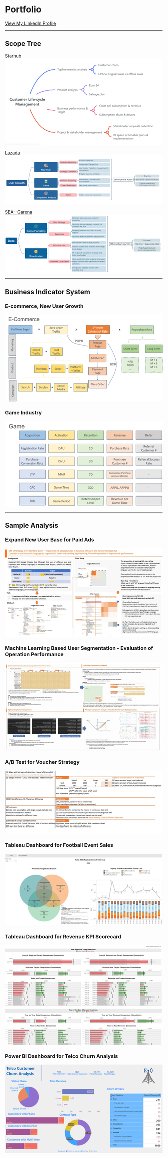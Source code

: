 # Portfolio

[View My LinkedIn Profile](https://www.linkedin.com/in/liu-qi-01612a75/)

---
## Scope Tree

[Starhub](https://en.wikipedia.org/wiki/StarHub)
<img src="images/starhub_scope.png?raw=true"/>

[Lazada](https://en.wikipedia.org/wiki/Lazada)
<img src="images/Lscope.jpeg?raw=true"/>


[SEA--Garena](https://en.wikipedia.org/wiki/Garena)
<img src="images/Gascope.jpeg?raw=true"/>

---
## Business Indicator System

### E-commerce, New User Growth
<img src="images/lazada_metrics.png?raw=true"/>

### Game Industry
<img src="images/Gerana_metrics.png?raw=true"/>

---
## Sample Analysis
### Expand New User Base for Paid Ads
<img src="images/Qi_project.jpg?raw=true"/>

### Machine Learning Based User Segmentation - Evaluation of Operation Performance
<img src="images/Machine_learning.jpeg?raw=true"/>

### A/B Test for Voucher Strategy
<img src="images/AB_test.jpeg?raw=true"/>

### Tableau Dashboard for Football Event Sales
<img src="images/euro_venn.png?raw=true"/>

### Tableau Dashboard for Revenue KPI Scorecard
<img src="images/score_card.png?raw=true"/>

### Power BI Dashboard for Telco Churn Analysis
<img src="images/telco_pbi1.png?raw=true"/>
